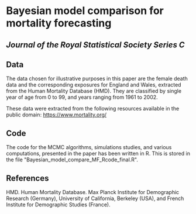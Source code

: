 # Bayesian model comparison for mortality forecasting
## *Journal of the Royal Statistical Society Series C*

## Data

The data chosen for illustrative purposes in this paper are the female death data and the corresponding exposures for England and Wales, extracted from the Human Mortality Database (HMD). They are classified by single year of age from 0 to 99, and years ranging from 1961 to 2002.

These data were extracted from the following resources available in the public domain: https://www.mortality.org/

## Code

The code for the MCMC algorithms, simulations studies, and various computations, presented in the paper has been written in R. This is stored in the file "Bayesian_model_compare_MF_Rcode_final.R".



## References

HMD. Human Mortality Database. Max Planck Institute for Demographic Research (Germany), University of California, Berkeley (USA), and French Institute for Demographic Studies (France). 

